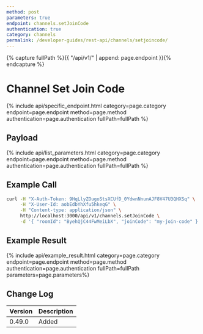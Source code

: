```yaml
---
method: post
parameters: true
endpoint: channels.setJoinCode
authentication: true
category: channels
permalink: /developer-guides/rest-api/channels/setjoincode/
---
```


{% capture fullPath %}{{ "/api/v1/" | append: page.endpoint }}{% endcapture %}

# Channel Set Join Code

{% include api/specific_endpoint.html category=page.category endpoint=page.endpoint method=page.method authentication=page.authentication fullPath=fullPath %}

## Payload

{% include api/list_parameters.html category=page.category endpoint=page.endpoint method=page.method authentication=page.authentication fullPath=fullPath %}

## Example Call

```bash
curl -H "X-Auth-Token: 9HqLlyZOugoStsXCUfD_0YdwnNnunAJF8V47U3QHXSq" \
     -H "X-User-Id: aobEdbYhXfu5hkeqG" \
     -H "Content-type: application/json" \
     http://localhost:3000/api/v1/channels.setJoinCode \
     -d '{ "roomId": "ByehQjC44FwMeiLbX", "joinCode": "my-join-code" }'
```

## Example Result

{% include api/example_result.html category=page.category endpoint=page.endpoint method=page.method authentication=page.authentication fullPath=fullPath parameters=page.parameters%}

## Change Log

| Version | Description |
| :--- | :--- |
| 0.49.0 | Added |
